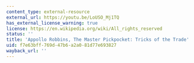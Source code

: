```yaml
---
content_type: external-resource
external_url: https://youtu.be/LoUSO_Mj1TQ
has_external_license_warning: true
license: https://en.wikipedia.org/wiki/All_rights_reserved
status: ''
title: 'Appollo Robbins, The Master Pickpocket: Tricks of the Trade'
uid: f7e63bff-769d-47b6-a2a0-81d77e693827
wayback_url: ''
---
```

